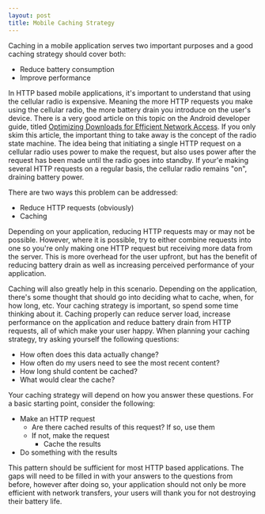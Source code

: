 ```yaml
---
layout: post
title: Mobile Caching Strategy
---
```


Caching in a mobile application serves two important purposes and a good caching strategy should cover both:

* Reduce battery consumption
* Improve performance

In HTTP based mobile applications, it's important to understand that using the cellular radio is expensive. Meaning the more HTTP requests you make using the cellular radio, the more battery drain you introduce on the user's device. There is a very good article on this topic on the Android developer guide, titled [Optimizing Downloads for Efficient Network Access](http://developer.android.com/training/efficient-downloads/efficient-network-access.html). If you only skim this article, the important thing to take away is the concept of the radio state machine. The idea being that initiating a single HTTP request on a cellular radio uses power to make the request, but also uses power after the request has been made until the radio goes into standby. If your'e making several HTTP requests on a regular basis, the cellular radio remains "on", draining battery power.

There are two ways this problem can be addressed:

* Reduce HTTP requests (obviously)
* Caching

Depending on your application, reducing HTTP requests may or may not be possible. However, where it is possible, try to either combine requests into one so you're only making one HTTP request but receiving more data from the server. This is more overhead for the user upfront, but has the benefit of reducing battery drain as well as increasing perceived performance of your application.

Caching will also greatly help in this scenario. Depending on the application, there's some thought that should go into deciding what to cache, when, for how long, etc. Your caching strategy is important, so spend some time thinking about it. Caching properly can reduce server load, increase performance on the application and reduce battery drain from HTTP requests, all of which make your user happy. When planning your caching strategy, try asking yourself the following questions:

* How often does this data actually change?
* How often do my users need to see the most recent content?
* How long shuld content be cached?
* What would clear the cache?

Your caching strategy will depend on how you answer these questions. For a basic starting point, consider the following:

* Make an HTTP request
  * Are there cached results of this request? If so, use them
  * If not, make the request
    * Cache the results
* Do something with the results

This pattern should be sufficient for most HTTP based applications. The gaps will need to be filled in with your answers to the questions from before, however after doing so, your application should not only be more efficient with network transfers, your users will thank you for not destroying their battery life.
